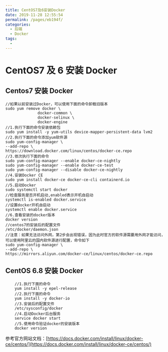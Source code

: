 ```yaml
---
title: CentOS7及6安装Docker
date: 2019-11-28 12:55:54
permalink: /pages/eb194f/
categories:
  - 后端
  - Docker
tags:
  -
---
```


# CentOS7 及 6 安装 Docker

## Centos7 安装 Docker

```
//如果以前安装过Docker，可以使用下面的命令卸载旧版本
sudo yum remove docker \
              docker-common \
              docker-selinux \
              docker-engine
//1.执行下面的命令安装依赖包
sudo yum install -y yum-utils device-mapper-persistent-data lvm2
//2.执行下面的命令添加yum软件源
sudo yum-config-manager \
--add-repo \
https://download.docker.com/linux/centos/docker-ce.repo
//3.依次执行下面的命令
sudo yum-config-manager --enable docker-ce-nightly
sudo yum-config-manager --enable docker-ce-test
sudo yum-config-manager --disable docker-ce-nightly
//4.安装Docker CE
sudo yum install docker-ce docker-ce-cli containerd.io
//5.启动Docker
sudo systemctl start docker
//检查服务是否开机启动,enabled表示开机自启动
systemctl is-enabled docker.service
//设置docker开机自启动
systemctl enable docker.service
//6.查看安装的docker版本
docker version
//centos7的安装后的配置文件
/etc/docker/daemon.json
//注意：如果无法访问外网，第2步会出现错误，因为此时官方的软件源需要用外网才能访问，可以使用阿里云的国内软件源进行配置，命令如下
sudo yum-config-manager \
--add-repo \
https://mirrors.aliyun.com/docker-ce/linux/centos/docker-ce.repo
```

## CentOS 6.8 安装 Docker

```
    //1.执行下面的命令
    yum install -y epel-release
    //2.执行下面的命令
    yum install -y docker-io
    //3.安装后的配置文件
    /etc/sysconfig/docker
    //4.启动Docker后台服务
    service docker start
    //5.使用命令验证docker的安装版本
    docker version
```

参考官方网站文档：[https://docs.docker.com/install/linux/docker-ce/centos/](https://docs.docker.com/install/linux/docker-ce/centos/)

